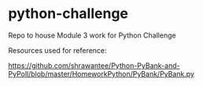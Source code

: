 # python-challenge
Repo to house Module 3 work for Python Challenge



Resources used for reference:

https://github.com/shrawantee/Python-PyBank-and-PyPoll/blob/master/HomeworkPython/PyBank/PyBank.py
